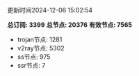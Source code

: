 更新时间2024-12-06 15:02:54

**总订阅: 3399**
**总节点: 20376**
**有效节点: 7565**
- trojan节点: 1281
- v2ray节点: 5302
- ss节点: 975
- ssr节点: 7
